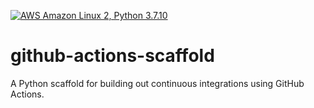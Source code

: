 [![AWS Amazon Linux 2, Python 3.7.10](https://github.com/ptdriscoll/github-actions-scaffold/actions/workflows/main.yml/badge.svg)](https://github.com/ptdriscoll/github-actions-scaffold/actions/workflows/main.yml)

# github-actions-scaffold
A Python scaffold for building out continuous integrations using GitHub Actions.
